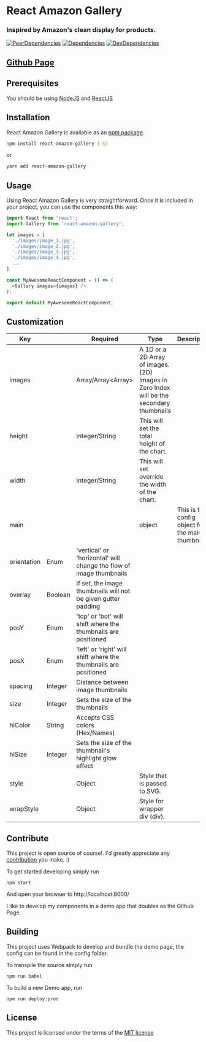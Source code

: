 # React Amazon Gallery

### Inspired by Amazon's clean display for products.

[![PeerDependencies](https://img.shields.io/david/peer/michaellyons/react-amazon-gallery.svg?style=flat-square)](https://david-dm.org/michaellyons/react-amazon-gallery#info=peerDependencies&view=list)
[![Dependencies](https://img.shields.io/david/michaellyons/react-amazon-gallery.svg?style=flat-square)](https://david-dm.org/michaellyons/react-amazon-gallery)
[![DevDependencies](https://img.shields.io/david/dev/michaellyons/react-amazon-gallery.svg?style=flat-square)](https://david-dm.org/michaellyons/react-amazon-gallery#info=devDependencies&view=list)

## [Github Page](https://michaellyons.github.io/react-amazon-gallery)

## Prerequisites

You should be using [NodeJS](https://www.nodejs.org) and [ReactJS](https://facebook.github.io/react/)

## Installation

React Amazon Gallery is available as an [npm package](https://www.npmjs.org/package/react-amazon-gallery).
```sh
npm install react-amazon-gallery [-S]
```
or

```sh
yarn add react-amazon-gallery
```

## Usage

Using React Amazon Gallery is very straightforward. Once it is included in your project, you can use the components this way:

```js
import React from 'react';
import Gallery from 'react-amazon-gallery';

let images = [
  './images/image_1.jpg',
  './images/image_2.jpg',
  './images/image_3.jpg',
  './images/image_4.jpg',
  ...
]

const MyAwesomeReactComponent = () => (
  <Gallery images={images} />
);

export default MyAwesomeReactComponent;
```

## Customization

Key | | Required |  Type | Description
----- | ----- | ----- |  ----- | -----
images | | Array<String>/Array<Array<String>>| A 1D or a 2D Array of images. (2D) Images in Zero Index will be the secondary thumbnails
height | | Integer/String | This will set the total height of the chart.
width | | Integer/String | This will set override the width of the chart.
main | | | object | This is the config object for the main thumbnails
| orientation | Enum | 'vertical' or 'horizontal' will change the flow of image thumbnails
| overlay | Boolean | If set, the image thumbnails will not be given gutter padding
| posY | Enum | 'top' or 'bot' will shift where the thumbnails are positioned
| posX | Enum | 'left' or 'right' will shift where the thumbnails are positioned
| spacing | Integer | Distance between image thumbnails
| size | Integer | Sets the size of the thumbnails
| hlColor | String | Accepts CSS colors (Hex/Names)
| hlSize | Integer | Sets the size of the thumbnail's highlight glow effect
style |  | Object | Style that is passed to SVG.
wrapStyle |  | Object | Style for wrapper div (div).

## Contribute

This project is open source of course!. I'd greatly appreciate any [contribution](https://github.com/michaellyons/react-amazon-gallery/blob/master/CONTRIBUTING.md) you make. :)

To get started developing simply run
```
npm start
```
And open your browser to http://localhost:8000/

I like to develop my components in a demo app that doubles as the Github Page.

## Building

This project uses Webpack to develop and bundle the demo page, the config can be found in the config folder.

To transpile the source simply run
```
npm run babel
```

To build a new Demo app, run
```
npm run deploy:prod
```

## License
This project is licensed under the terms of the [MIT license](https://github.com/michaellyons/react-amazon-gallery/blob/master/LICENSE)
